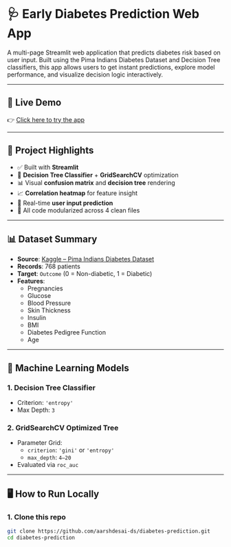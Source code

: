 # 🩺 Early Diabetes Prediction Web App

A multi-page Streamlit web application that predicts diabetes risk based on user input. Built using the Pima Indians Diabetes Dataset and Decision Tree classifiers, this app allows users to get instant predictions, explore model performance, and visualize decision logic interactively.

---

## 🚀 Live Demo

👉 [Click here to try the app](https://diabetes-prediction-ztgfizdhbtcqotwzasa6zk.streamlit.app/)

---

## 📌 Project Highlights

- ✅ Built with **Streamlit**
- 🧠 **Decision Tree Classifier** + **GridSearchCV** optimization
- 📊 Visual **confusion matrix** and **decision tree** rendering
- 📈 **Correlation heatmap** for feature insight
- 🎯 Real-time **user input prediction**
- 📁 All code modularized across 4 clean files

---

## 📊 Dataset Summary

- **Source**: [Kaggle – Pima Indians Diabetes Dataset](https://www.kaggle.com/uciml/pima-indians-diabetes-database)
- **Records**: 768 patients
- **Target**: `Outcome` (0 = Non-diabetic, 1 = Diabetic)
- **Features**:
  - Pregnancies
  - Glucose
  - Blood Pressure
  - Skin Thickness
  - Insulin
  - BMI
  - Diabetes Pedigree Function
  - Age

---

## 🧠 Machine Learning Models

### 1. Decision Tree Classifier
- Criterion: `'entropy'`
- Max Depth: `3`

### 2. GridSearchCV Optimized Tree
- Parameter Grid:
  - `criterion`: `'gini'` or `'entropy'`
  - `max_depth`: `4–20`
- Evaluated via `roc_auc`

---

## 🖥️ How to Run Locally

### 1. Clone this repo
```bash
git clone https://github.com/aarshdesai-ds/diabetes-prediction.git
cd diabetes-prediction
